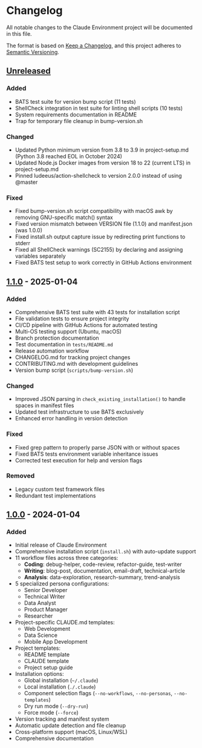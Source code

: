 # Changelog

All notable changes to the Claude Environment project will be documented in this file.

The format is based on [Keep a Changelog](https://keepachangelog.com/en/1.0.0/),
and this project adheres to [Semantic Versioning](https://semver.org/spec/v2.0.0.html).

## [Unreleased]

### Added
- BATS test suite for version bump script (11 tests)
- ShellCheck integration in test suite for linting shell scripts (10 tests)
- System requirements documentation in README
- Trap for temporary file cleanup in bump-version.sh

### Changed
- Updated Python minimum version from 3.8 to 3.9 in project-setup.md (Python 3.8 reached EOL in October 2024)
- Updated Node.js Docker images from version 18 to 22 (current LTS) in project-setup.md
- Pinned ludeeus/action-shellcheck to version 2.0.0 instead of using @master

### Fixed
- Fixed bump-version.sh script compatibility with macOS awk by removing GNU-specific match() syntax
- Fixed version mismatch between VERSION file (1.1.0) and manifest.json (was 1.0.0)
- Fixed install.sh output capture issue by redirecting print functions to stderr
- Fixed all ShellCheck warnings (SC2155) by declaring and assigning variables separately
- Fixed BATS test setup to work correctly in GitHub Actions environment

## [1.1.0] - 2025-01-04

### Added
- Comprehensive BATS test suite with 43 tests for installation script
- File validation tests to ensure project integrity
- CI/CD pipeline with GitHub Actions for automated testing
- Multi-OS testing support (Ubuntu, macOS)
- Branch protection documentation
- Test documentation in `tests/README.md`
- Release automation workflow
- CHANGELOG.md for tracking project changes
- CONTRIBUTING.md with development guidelines
- Version bump script (`scripts/bump-version.sh`)

### Changed
- Improved JSON parsing in `check_existing_installation()` to handle spaces in manifest files
- Updated test infrastructure to use BATS exclusively
- Enhanced error handling in version detection

### Fixed
- Fixed grep pattern to properly parse JSON with or without spaces
- Fixed BATS tests environment variable inheritance issues
- Corrected test execution for help and version flags

### Removed
- Legacy custom test framework files
- Redundant test implementations

## [1.0.0] - 2024-01-04

### Added
- Initial release of Claude Environment
- Comprehensive installation script (`install.sh`) with auto-update support
- 11 workflow files across three categories:
  - **Coding**: debug-helper, code-review, refactor-guide, test-writer
  - **Writing**: blog-post, documentation, email-draft, technical-article  
  - **Analysis**: data-exploration, research-summary, trend-analysis
- 5 specialized persona configurations:
  - Senior Developer
  - Technical Writer
  - Data Analyst
  - Product Manager
  - Researcher
- Project-specific CLAUDE.md templates:
  - Web Development
  - Data Science
  - Mobile App Development
- Project templates:
  - README template
  - CLAUDE template  
  - Project setup guide
- Installation options:
  - Global installation (`~/.claude`)
  - Local installation (`./.claude`)
  - Component selection flags (`--no-workflows`, `--no-personas`, `--no-templates`)
  - Dry run mode (`--dry-run`)
  - Force mode (`--force`)
- Version tracking and manifest system
- Automatic update detection and file cleanup
- Cross-platform support (macOS, Linux/WSL)
- Comprehensive documentation

[Unreleased]: https://github.com/douglaslinsmeyer/claude-environment/compare/v1.1.0...HEAD
[1.1.0]: https://github.com/douglaslinsmeyer/claude-environment/compare/v1.0.0...v1.1.0
[1.0.0]: https://github.com/douglaslinsmeyer/claude-environment/releases/tag/v1.0.0